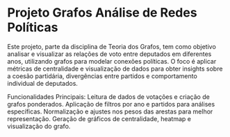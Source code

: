 # Projeto Grafos Análise de Redes Políticas
Este projeto, parte da disciplina de Teoria dos Grafos, tem como objetivo analisar e visualizar as relações de voto entre deputados em diferentes anos, utilizando grafos para modelar conexões políticas.
O foco é aplicar métricas de centralidade e visualização de dados para obter insights sobre a coesão partidária, divergências entre partidos e comportamento individual de deputados.


Funcionalidades Principais:
Leitura de dados de votações e criação de grafos ponderados.
Aplicação de filtros por ano e partidos para análises específicas.
Normalização e ajustes nos pesos das arestas para melhor representação.
Geração de gráficos de centralidade, heatmap e visualização do grafo.
